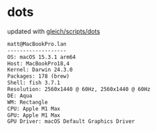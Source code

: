 # dots

updated with [gleich/scripts/dots](https://github.com/gleich/scripts/tree/main/dots)

```txt
matt@MacBookPro.lan 
------------------- 
OS: macOS 15.3.1 arm64 
Host: MacBookPro18,4 
Kernel: Darwin 24.3.0 
Packages: 178 (brew) 
Shell: fish 3.7.1 
Resolution: 2560x1440 @ 60Hz, 2560x1440 @ 60Hz 
DE: Aqua 
WM: Rectangle 
CPU: Apple M1 Max 
GPU: Apple M1 Max 
GPU Driver: macOS Default Graphics Driver
```